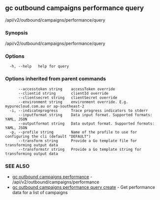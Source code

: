 ## gc outbound campaigns performance query

/api/v2/outbound/campaigns/performance/query

### Synopsis

/api/v2/outbound/campaigns/performance/query

### Options

```
  -h, --help   help for query
```

### Options inherited from parent commands

```
      --accesstoken string    accessToken override
      --clientid string       clientId override
      --clientsecret string   clientSecret override
      --environment string    environment override. E.g. mypurecloud.com.au or ap-southeast-2
  -i, --indicateprogress      Trace progress indicators to stderr
      --inputformat string    Data input format. Supported formats: YAML, JSON
      --outputformat string   Data output format. Supported formats: YAML, JSON
  -p, --profile string        Name of the profile to use for configuring the cli (default "DEFAULT")
      --transform string      Provide a Go template file for transforming output data
      --transformstr string   Provide a Go template string for transforming output data
```

### SEE ALSO

* [gc outbound campaigns performance](gc_outbound_campaigns_performance.html)	 - /api/v2/outbound/campaigns/performance
* [gc outbound campaigns performance query create](gc_outbound_campaigns_performance_query_create.html)	 - Get performance data for a list of campaigns


